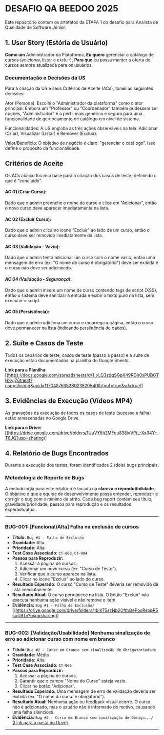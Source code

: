# DESAFIO QA BEEDOO 2025

Este repositório contém os artefatos da ETAPA 1 do desafio para Analista de Qualidade de Software Júnior.

## 1. User Story (Estória de Usuário)

**Como um** Administrador da Plataforma, 
**Eu quero** gerenciar o catálogo de cursos (adicionar, listar e excluir), 
**Para que** eu possa manter a oferta de cursos sempre atualizada para os usuários.

### Documentação e Decisões da US

Para a criação da US e seus Critérios de Aceite (ACs), tomei as seguintes decisões:

Ator (Persona): Escolhi o "Administrador da plataforma" como o ator principal. Embora um "Professor" ou "Coordenador" também pudessem ser opções, "Administrador" é o perfil mais genérico e seguro para uma funcionalidade de gerenciamento de catálogo em nível de sistema.

Funcionalidades: A US engloba as três ações observáveis na tela: Adicionar (Criar), Visualizar (Listar) e Remover (Excluir).

Valor/Benefício: O objetivo de negócio é claro: "gerenciar o catálogo". Isso define o propósito da funcionalidade.
## Critérios de Aceite

Os ACs abaixo foram a base para a criação dos casos de teste, definindo o que é "concluído".

#### AC 01 (Criar Curso): 
Dado que o admin preenche o nome do curso e clica em "Adicionar", então o novo curso deve aparecer imediatamente na lista.

#### AC 02 (Excluir Curso):
Dado que o admin clica no ícone "Excluir" ao lado de um curso, então o curso deve ser removido imediatamente da lista.

#### AC 03 (Validação - Vazio): 
Dado que o admin tenta adicionar um curso com o nome vazio, então uma mensagem de erro (ex: "O nome do curso é obrigatório") deve ser exibida e o curso não deve ser adicionado.

#### *AC 04 (Validação - Segurança):* 
Dado que o admin insere um nome de curso contendo tags de script (XSS), então o sistema deve sanitizar a entrada e exibir o texto puro na lista, sem executar o script.

#### AC 05 (Persistência): 
Dado que o admin adiciona um curso e recarrega a página, então o curso deve permanecer na lista (indicando persistência de dados).

## 2. Suíte e Casos de Teste

Todos os cenários de teste, casos de teste (passo a passo) e a suíte de execução estão documentados na planilha do Google Sheets.

**Link para a Planilha:** [(https://docs.google.com/spreadsheets/d/1_xLQ3zdqSGpK49RDlr0xPUBGTHKyjZ6t/edit?usp=sharing&ouid=117048763528023820540&rtpof=true&sd=true)]

## 3. Evidências de Execução (Vídeos MP4)

As gravações da execução de todos os casos de teste (sucesso e falha) estão armazenadas no Google Drive.

**Link para o Drive:** [(https://drive.google.com/drive/folders/1UuVY5h2MFqu838ivVPtL-XxR4Y--T8JQ?usp=sharing)]

## 4. Relatório de Bugs Encontrados

Durante a execução dos testes, foram identificados 2 (dois) bugs principais.

### Metodologia de Reporte de Bugs

A metodologia para este relatório é focada na **clareza e reprodutibilidade**. O objetivo é que a equipe de desenvolvimento possa entender, reproduzir e corrigir o bug com o mínimo de atrito. Cada bug report contém seu título, gravidade/prioridade, passos para reprodução e os resultados esperado/atual.

---

### BUG-001: [Funcional/Alta] Falha na exclusão de cursos

* **Título:** `Bug #1 - Falha de Exclusão`
* **Gravidade:** Alta
* **Prioridade:** Alta
* **Test Case Associado:** `CT-003`, `CT-004`
* **Passos para Reproduzir:**
    1.  Acessar a página de cursos.
    2.  Adicionar um novo curso (ex: "Curso de Teste").
    3.  Verificar que o curso aparece na lista.
    4.  Clicar no ícone "Excluir" ao lado do curso.
* **Resultado Esperado:** O curso "Curso de Teste" deveria ser removido da lista imediatamente.
* **Resultado Atual:** O curso permanece na lista. O botão "Excluir" não executa nenhuma ação visível e não remove o item.
* **Evidência:** `Bug #1 - Falha de Exclusão/` [(https://drive.google.com/drive/folders/1bIK75szNb2OfthQePooRsppR5susI9Te?usp=sharing)]

---

### BUG-002: [Validação/Usabilidade] Nenhuma sinalização de erro ao adicionar curso com nome em branco

* **Título:** `Bug #2 - Curso em Branco sem sinalização de Obrigatoriedade`
* **Gravidade:** Média
* **Prioridade:** Alta
* **Test Case Associado:** `CT-005`
* **Passos para Reproduzir:**
    1.  Acessar a página de cursos.
    2.  Garantir que o campo "Nome do Curso" esteja vazio.
    3.  Clicar no botão "Adicionar".
* **Resultado Esperado:** Uma mensagem de erro de validação deveria ser exibida (ex: "O nome do curso é obrigatório").
* **Resultado Atual:** Nenhuma ação ou feedback visual ocorre. O curso não é adicionado, mas o usuário não é informado do motivo, causando uma falha silenciosa.
* **Evidência:** `Bug #2 - Curso em Branco sem sinalização de Obriga.../` [(Link para a pasta no Drive)](https://drive.google.com/drive/folders/1Xv-Dg2Dn1qKvxMAGrRboUMtFtPAtuRar?usp=sharing)

---
